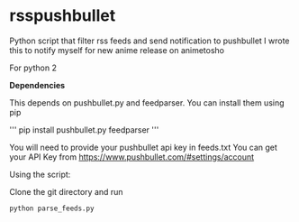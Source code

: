 rsspushbullet
============

Python script that filter rss feeds and send notification to pushbullet 
I wrote this to notify myself for new anime release on animetosho

For python 2

**Dependencies**

This depends on pushbullet.py and feedparser. 
You can install them using pip

'''
pip install pushbullet.py feedparser
'''

You will need to provide your pushbullet api key in feeds.txt
You can get your API Key from https://www.pushbullet.com/#settings/account

Using the script:

Clone the git directory and run
```
python parse_feeds.py
```
